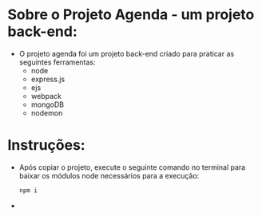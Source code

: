 # Sobre o Projeto Agenda - um projeto back-end:

- O projeto agenda foi um projeto back-end criado para praticar as seguintes ferramentas:
  - node
  - express.js
  - ejs
  - webpack
  - mongoDB
  - nodemon
 
# Instruções:

- Após copiar o projeto, execute o seguinte comando no terminal para baixar os módulos node necessários para a execução:

  ```sh
  npm i
  ```

- 
  
